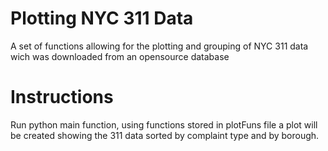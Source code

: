 # Plotting NYC 311 Data	
A set of functions allowing for the plotting and grouping of NYC 311 data
wich was downloaded from an opensource database

# Instructions
Run python main function, using functions stored in plotFuns file a plot will
be created showing the 311 data sorted by complaint type and by borough.

